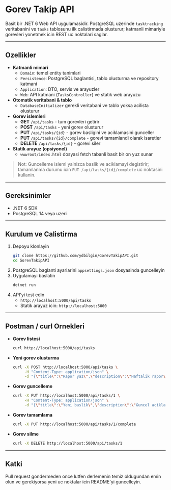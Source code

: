 # Gorev Takip API

Basit bir .NET 6 Web API uygulamasidir. PostgreSQL uzerinde `tasktracking` veritabanini ve `tasks` tablosunu ilk calistirmada olusturur; katmanli mimariyle gorevleri yonetmek icin REST uc noktalari saglar.

---

## Ozellikler

- **Katmanli mimari**
  - `Domain`: temel entity tanimlari
  - `Persistence`: PostgreSQL baglantisi, tablo olusturma ve repository katmani
  - `Application`: DTO, servis ve arayuzler
  - `Web`: API katmani (`TasksController`) ve statik web arayuzu
- **Otomatik veritabani & tablo**
  - `DatabaseInitializer` gerekli veritabani ve tablo yoksa acilista olusturur
- **Gorev islemleri**
  - **GET** `/api/tasks` - tum gorevleri getirir
  - **POST** `/api/tasks` - yeni gorev olusturur
  - **PUT** `/api/tasks/{id}` - gorev basligini ve aciklamasini gunceller
  - **PUT** `/api/tasks/{id}/complete` - gorevi tamamlandi olarak isaretler
  - **DELETE** `/api/tasks/{id}` - gorevi siler
- **Statik arayuz (opsiyonel)**
  - `wwwroot/index.html` dosyasi fetch tabanli basit bir on yuz sunar

> Not: Guncelleme islemi yalnizca baslik ve aciklamayi degistirir; tamamlanma durumu icin `PUT /api/tasks/{id}/complete` uc noktasini kullanin.

---

## Gereksinimler

- .NET 6 SDK
- PostgreSQL 14 veya uzeri

---

## Kurulum ve Calistirma

1. Depoyu klonlayin
   ```bash
   git clone https://github.com/ydbilgin/GorevTakipAPI.git
   cd GorevTakipAPI
   ```
2. PostgreSQL baglanti ayarlarini `appsettings.json` dosyasinda guncelleyin
3. Uygulamayi baslatin
   ```bash
   dotnet run
   ```
4. API'yi test edin
   - `http://localhost:5000/api/tasks`
   - Statik arayuz icin: `http://localhost:5000`

---

## Postman / curl Ornekleri

- **Gorev listesi**
  ```bash
  curl http://localhost:5000/api/tasks
  ```
- **Yeni gorev olusturma**
  ```bash
  curl -X POST http://localhost:5000/api/tasks \
       -H "Content-Type: application/json" \
       -d "{\"title\":\"Rapor yaz\",\"description\":\"Haftalik rapor\"}"
  ```
- **Gorev guncelleme**
  ```bash
  curl -X PUT http://localhost:5000/api/tasks/1 \
       -H "Content-Type: application/json" \
       -d "{\"title\":\"Yeni baslik\",\"description\":\"Guncel aciklama\"}"
  ```
- **Gorev tamamlama**
  ```bash
  curl -X PUT http://localhost:5000/api/tasks/1/complete
  ```
- **Gorev silme**
  ```bash
  curl -X DELETE http://localhost:5000/api/tasks/1
  ```

---

## Katki

Pull request gondermeden once lutfen derlemenin temiz oldugundan emin olun ve gerekiyorsa yeni uc noktalar icin README'yi guncelleyin.
